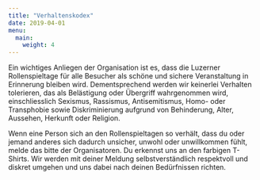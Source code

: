 ```yaml
---
title: "Verhaltenskodex"
date: 2019-04-01
menu:
  main:
    weight: 4
---
```


Ein wichtiges Anliegen der Organisation ist es, dass die Luzerner Rollenspieltage für alle Besucher als schöne und sichere Veranstaltung in Erinnerung bleiben wird. Dementsprechend werden wir keinerlei Verhalten tolerieren, das als Belästigung oder Übergriff wahrgenommen wird, einschliesslich Sexismus, Rassismus, Antisemitismus, Homo- oder Transphobie sowie Diskriminierung aufgrund von Behinderung, Alter, Aussehen, Herkunft oder Religion.

Wenn eine Person sich an den Rollenspieltagen so verhält, dass du oder jemand anderes sich dadurch unsicher, unwohl oder unwillkommen fühlt, melde das bitte der Organisatoren. Du erkennst uns an den farbigen T-Shirts. Wir werden mit deiner Meldung selbstverständlich respektvoll und diskret umgehen und uns dabei nach deinen Bedürfnissen richten.

